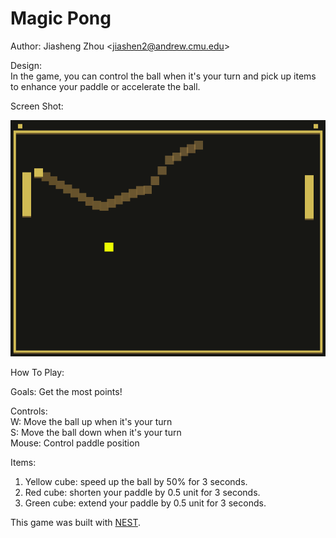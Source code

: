 # Magic Pong

Author: Jiasheng Zhou \<jiashen2@andrew.cmu.edu\>

Design: \
In the game, you can control the ball when it's your turn and pick up items to enhance your paddle or accelerate the ball.

Screen Shot:

![Screen Shot](screenshot.png)

How To Play:

Goals: Get the most points!

Controls:\
W: Move the ball up when it's your turn\
S: Move the ball down when it's your turn\
Mouse: Control paddle position

Items:
1. Yellow cube: speed up the ball by 50% for 3 seconds.
2. Red cube: shorten your paddle by 0.5 unit for 3 seconds.
3. Green cube: extend your paddle by 0.5 unit for 3 seconds.

This game was built with [NEST](NEST.md).

